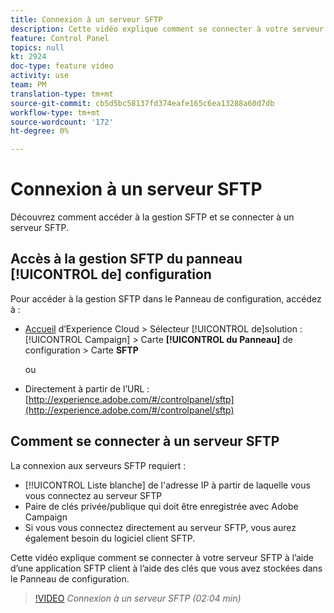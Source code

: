 ```yaml
---
title: Connexion à un serveur SFTP
description: Cette vidéo explique comment se connecter à votre serveur SFTP à l’aide d’une application SFTP client à l’aide des clés que vous avez stockées dans le Panneau de configuration.
feature: Control Panel
topics: null
kt: 2924
doc-type: feature video
activity: use
team: PM
translation-type: tm+mt
source-git-commit: cb5d5bc58137fd374eafe165c6ea13288a60d7db
workflow-type: tm+mt
source-wordcount: '172'
ht-degree: 0%

---
```



# Connexion à un serveur SFTP

Découvrez comment accéder à la gestion SFTP et se connecter à un serveur SFTP.

## Accès à la gestion SFTP du panneau [!UICONTROL de] configuration

Pour accéder à la gestion SFTP dans le Panneau de configuration, accédez à :

* [Accueil](https://experience.adobe.com/#/home) d’Experience Cloud > Sélecteur [!UICONTROL de]solution : [!UICONTROL Campaign] > Carte **[!UICONTROL du Panneau]** de configuration > Carte **SFTP**

   ou
* Directement à partir de l’URL : [http://experience.adobe.com/#/controlpanel/sftp](http://experience.adobe.com/#/controlpanel/sftp)

## Comment se connecter à un serveur SFTP

La connexion aux serveurs SFTP requiert :

* [!!UICONTROL Liste blanche] de l&#39;adresse IP à partir de laquelle vous vous connectez au serveur SFTP
* Paire de clés privée/publique qui doit être enregistrée avec Adobe Campaign
* Si vous vous connectez directement au serveur SFTP, vous aurez également besoin du logiciel client SFTP.

Cette vidéo explique comment se connecter à votre serveur SFTP à l’aide d’une application SFTP client à l’aide des clés que vous avez stockées dans le Panneau de configuration.

>[!VIDEO](https://video.tv.adobe.com/v/27263?quality=12)
*Connexion à un serveur SFTP (02:04 min)*
